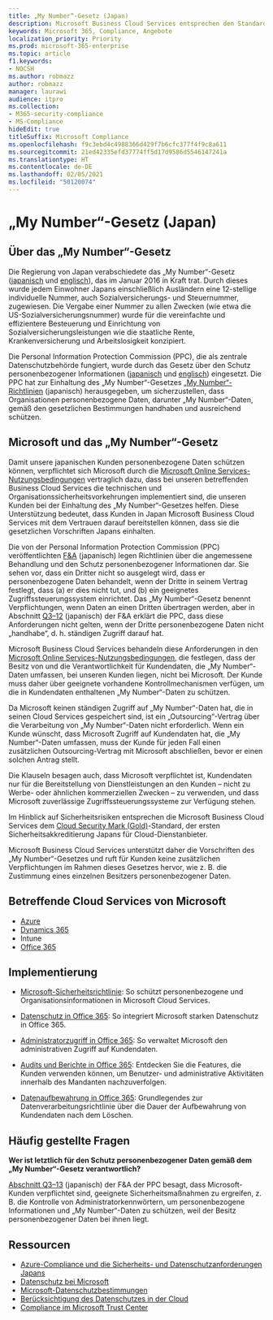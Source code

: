 ```yaml
---
title: „My Number“-Gesetz (Japan)
description: Microsoft Business Cloud Services entsprechen den Standards des „My Number“-Gesetzes zum Schutz der „My Number“-Daten.
keywords: Microsoft 365, Compliance, Angebote
localization_priority: Priority
ms.prod: microsoft-365-enterprise
ms.topic: article
f1.keywords:
- NOCSH
ms.author: robmazz
author: robmazz
manager: laurawi
audience: itpro
ms.collection:
- M365-security-compliance
- MS-Compliance
hideEdit: true
titleSuffix: Microsoft Compliance
ms.openlocfilehash: f9c3ebd4c4988366d429f7b6cfc377f4f9c8a611
ms.sourcegitcommit: 21ed42335efd37774ff5d17d9586d5546147241a
ms.translationtype: HT
ms.contentlocale: de-DE
ms.lasthandoff: 02/05/2021
ms.locfileid: "50120074"
---
```

# <a name="my-number-act-japan"></a>„My Number“-Gesetz (Japan)

## <a name="about-the-my-number-act"></a>Über das „My Number“-Gesetz

Die Regierung von Japan verabschiedete das „My Number“-Gesetz ([japanisch](https://elaws.e-gov.go.jp/search/elawsSearch/elaws_search/lsg0500/viewContents?lawId=425AC0000000027_20180627_430AC0000000066) und [englisch](https://www.ppc.go.jp/files/pdf/en3.pdf)), das im Januar 2016 in Kraft trat. Durch dieses wurde jedem Einwohner Japans einschließlich Ausländern eine 12-stellige individuelle Nummer, auch Sozialversicherungs- und Steuernummer, zugewiesen. Die Vergabe einer Nummer zu allen Zwecken (wie etwa die US-Sozialversicherungsnummer) wurde für die vereinfachte und effizientere Besteuerung und Einrichtung von Sozialversicherungsleistungen wie die staatliche Rente, Krankenversicherung und Arbeitslosigkeit konzipiert.

Die Personal Information Protection Commission (PPC), die als zentrale Datenschutzbehörde fungiert, wurde durch das Gesetz über den Schutz personenbezogener Informationen ([japanisch](https://www.ppc.go.jp/personal/preparation/) und [englisch](https://www.ppc.go.jp/en/legal/)) eingesetzt. Die PPC hat zur Einhaltung des „My Number“-Gesetzes [„My Number“-Richtlinien](https://www.ppc.go.jp/legal/policy/faq/) (japanisch) herausgegeben, um sicherzustellen, dass Organisationen personenbezogene Daten, darunter „My Number“-Daten, gemäß den gesetzlichen Bestimmungen handhaben und ausreichend schützen.

## <a name="microsoft-and-the-my-number-act"></a>Microsoft und das „My Number“-Gesetz

Damit unsere japanischen Kunden personenbezogene Daten schützen können, verpflichtet sich Microsoft durch die [Microsoft Online Services-Nutzungsbedingungen](https://www.microsoftvolumelicensing.com/DocumentSearch.aspx?Mode=3&DocumentTypeId=31) vertraglich dazu, dass bei unseren betreffenden Business Cloud Services die technischen und Organisationssicherheitsvorkehrungen implementiert sind, die unseren Kunden bei der Einhaltung des „My Number“-Gesetzes helfen. Diese Unterstützung bedeutet, dass Kunden in Japan Microsoft Business Cloud Services mit dem Vertrauen darauf bereitstellen können, dass sie die gesetzlichen Vorschriften Japans einhalten.

Die von der Personal Information Protection Commission (PPC) veröffentlichten [F\&A](https://www.ppc.go.jp/legal/policy/faq/) (japanisch) legen Richtlinien über die angemessene Behandlung und den Schutz personenbezogener Informationen dar. Sie sehen vor, dass ein Dritter nicht so ausgelegt wird, dass er personenbezogene Daten behandelt, wenn der Dritte in seinem Vertrag festlegt, dass (a) er dies nicht tut, und (b) ein geeignetes Zugriffssteuerungssystem einrichtet. Das „My Number“-Gesetz benennt Verpflichtungen, wenn Daten an einen Dritten übertragen werden, aber in Abschnitt [Q3–12](https://www.ppc.go.jp/legal/policy/faq/) (japanisch) der F\&A erklärt die PPC, dass diese Anforderungen nicht gelten, wenn der Dritte personenbezogene Daten nicht „handhabe“, d. h. ständigen Zugriff darauf hat.

Microsoft Business Cloud Services behandeln diese Anforderungen in den [Microsoft Online Services-Nutzungsbedingungen](https://www.microsoftvolumelicensing.com/DocumentSearch.aspx?Mode=3&DocumentTypeId=31), die festlegen, dass der Besitz von und die Verantwortlichkeit für Kundendaten, die „My Number“-Daten umfassen, bei unseren Kunden liegen, nicht bei Microsoft. Der Kunde muss daher über geeignete vorhandene Kontrollmechanismen verfügen, um die in Kundendaten enthaltenen „My Number“-Daten zu schützen.

Da Microsoft keinen ständigen Zugriff auf „My Number“-Daten hat, die in seinen Cloud Services gespeichert sind, ist ein „Outsourcing“-Vertrag über die Verarbeitung von „My Number“-Daten nicht erforderlich. Wenn ein Kunde wünscht, dass Microsoft Zugriff auf Kundendaten hat, die „My Number“-Daten umfassen, muss der Kunde für jeden Fall einen zusätzlichen Outsourcing-Vertrag mit Microsoft abschließen, bevor er einen solchen Antrag stellt.

Die Klauseln besagen auch, dass Microsoft verpflichtet ist, Kundendaten nur für die Bereitstellung von Dienstleistungen an den Kunden – nicht zu Werbe- oder ähnlichen kommerziellen Zwecken – zu verwenden, und dass Microsoft zuverlässige Zugriffssteuerungssysteme zur Verfügung stehen.

Im Hinblick auf Sicherheitsrisiken entsprechen die Microsoft Business Cloud Services dem [Cloud Security Mark (Gold)](offering-cs-mark-gold-japan.md)-Standard, der ersten Sicherheitsakkreditierung Japans für Cloud-Dienstanbieter.

Microsoft Business Cloud Services unterstützt daher die Vorschriften des „My Number“-Gesetzes und ruft für Kunden keine zusätzlichen Verpflichtungen im Rahmen dieses Gesetzes hervor, wie z. B. die Zustimmung eines einzelnen Besitzers personenbezogener Daten.

## <a name="microsoft-in-scope-cloud-services"></a>Betreffende Cloud Services von Microsoft

- [Azure](https://gallery.technet.microsoft.com/Overview-of-Azure-c1be3942)
- [Dynamics 365](https://download.microsoft.com/download/E/1/9/E1977163-7A86-4812-AC18-C03ADC958AAF/Microsoft_Dynamics_365_Cloud_Service_Compliance_Datasheet.pdf)
- Intune
- [Office 365](https://servicetrust.microsoft.com/ViewPage/TrustDocuments?command=Download&downloadType=Document&downloadId=9f756cce-b15d-45a9-94d7-6a583dee4401&docTab=6d000410-c9e9-11e7-9a91-892aae8839ad_Compliance_Guides)

## <a name="how-to-implement"></a>Implementierung

- [Microsoft-Sicherheitsrichtlinie](https://servicetrust.microsoft.com/ViewPage/TrustDocuments?command=Download&downloadType=Document&downloadId=231213ea-9954-41fd-a757-ae62f3721dc7&docTab=6d000410-c9e9-11e7-9a91-892aae8839ad_FAQ_and_White_Papers): So schützt personenbezogene und Organisationsinformationen in Microsoft Cloud Services.

- [Datenschutz in Office 365](https://servicetrust.microsoft.com/ViewPage/TrustDocuments?command=Download&downloadType=Document&downloadId=a1b48a5b-bcb1-4c19-9277-952c0df87113&docTab=6d000410-c9e9-11e7-9a91-892aae8839ad_FAQ_and_White_Papers): So integriert Microsoft starken Datenschutz in Office 365.

- [Administratorzugriff in Office 365](/office365/SecurityCompliance/office-365-administrative-access-controls-overview): So verwaltet Microsoft den administrativen Zugriff auf Kundendaten.

- [Audits und Berichte in Office 365](/office365/SecurityCompliance/office-365-auditing-and-reporting-overview): Entdecken Sie die Features, die Kunden verwenden können, um Benutzer- und administrative Aktivitäten innerhalb des Mandanten nachzuverfolgen.

- [Datenaufbewahrung in Office 365](/office365/SecurityCompliance/office-365-data-retention-deletion-and-destruction-overview): Grundlegendes zur Datenverarbeitungsrichtlinie über die Dauer der Aufbewahrung von Kundendaten nach dem Löschen.

## <a name="frequently-asked-questions"></a>Häufig gestellte Fragen

**Wer ist letztlich für den Schutz personenbezogener Daten gemäß dem „My Number“-Gesetz verantwortlich?**

[Abschnitt Q3–13](https://www.ppc.go.jp/legal/policy/faq/) (japanisch) der F\&A der PPC besagt, dass Microsoft-Kunden verpflichtet sind, geeignete Sicherheitsmaßnahmen zu ergreifen, z. B. die Kontrolle von Administratorkennwörtern, um personenbezogene Informationen und „My Number“-Daten zu schützen, weil der Besitz personenbezogener Daten bei ihnen liegt.

## <a name="resources"></a>Ressourcen

- [Azure-Compliance und die Sicherheits- und Datenschutzanforderungen Japans](https://gallery.technet.microsoft.com/Azure-Compliance-and-the-53409748)
- [Datenschutz bei Microsoft](https://privacy.microsoft.com/de-DE/)
- [Microsoft-Datenschutzbestimmungen](https://privacy.microsoft.com/privacystatement)
- [Berücksichtigung des Datenschutzes in der Cloud](https://download.microsoft.com/download/0/9/D/09DE47F6-F9E5-4C14-B9E8-E8119A130ACC/Privacy_considerations_in_the_cloud.pdf)
- [Compliance im Microsoft Trust Center](https://www.microsoft.com/trust-center/compliance/compliance-overview)
